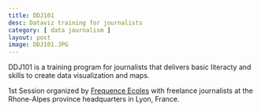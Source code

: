 ```yaml
---
title: DDJ101
desc: Dataviz training for journalists
category: [ data journalism ]
layout: post
image: DDJ101.JPG
---
```


DDJ101 is a  training program for journalists that delivers basic literacty and  skills to create data visualization and maps.

1st Session organized by [Frequence Ecoles](http://www.frequence-ecoles.org) with freelance journalists at the Rhone-Alpes province headquarters in Lyon, France.
